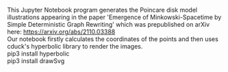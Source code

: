 This Jupyter Notebook program generates the Poincare disk model illustrations appearing in the paper 'Emergence of Minkowski-Spacetime by Simple Deterministic Graph Rewriting' which was prepublished on arXiv here: https://arxiv.org/abs/2110.03388  
Our notebook firstly calculates the coordinates of the points and then uses cduck's hyperbolic library to render the images.  
pip3 install hyperbolic  
pip3 install drawSvg  
